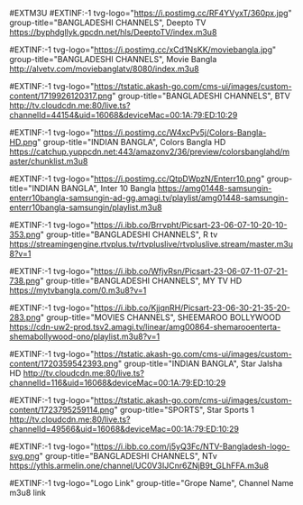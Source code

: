 #EXTM3U
#EXTINF:-1 tvg-logo="https://i.postimg.cc/RF4YVyxT/360px.jpg" group-title="BANGLADESHI CHANNELS", Deepto TV
https://byphdgllyk.gpcdn.net/hls/DeeptoTV/index.m3u8

#EXTINF:-1 tvg-logo="https://i.postimg.cc/xCd1NsKK/moviebangla.jpg" group-title="BANGLADESHI CHANNELS", Movie Bangla
http://alvetv.com/moviebanglatv/8080/index.m3u8

#EXTINF:-1 tvg-logo="https://tstatic.akash-go.com/cms-ui/images/custom-content/1719926120317.png" group-title="BANGLADESHI CHANNELS", BTV
http://tv.cloudcdn.me:80/live.ts?channelId=44154&uid=16068&deviceMac=00:1A:79:ED:10:29

#EXTINF:-1 tvg-logo="https://i.postimg.cc/W4xcPv5j/Colors-Bangla-HD.png" group-title="INDIAN BANGLA", Colors Bangla HD
https://catchup.yuppcdn.net:443/amazonv2/36/preview/colorsbanglahd/master/chunklist.m3u8

#EXTINF:-1 tvg-logo="https://i.postimg.cc/QtpDWpzN/Enterr10.png" group-title="INDIAN BANGLA", Inter 10 Bangla
https://amg01448-samsungin-enterr10bangla-samsungin-ad-gg.amagi.tv/playlist/amg01448-samsungin-enterr10bangla-samsungin/playlist.m3u8

#EXTINF:-1 tvg-logo="https://i.ibb.co/Brrvpht/Picsart-23-06-07-10-20-10-353.png" group-title="BANGLADESHI CHANNELS", R tv
https://streamingengine.rtvplus.tv/rtvpluslive/rtvpluslive.stream/master.m3u8?v=1

#EXTINF:-1 tvg-logo="https://i.ibb.co/WfjvRsn/Picsart-23-06-07-11-07-21-738.png" group-title="BANGLADESHI CHANNELS", MY TV HD
https://mytvbangla.com/0.m3u8?v=1

#EXTINF:-1 tvg-logo="https://i.ibb.co/KjjqnRH/Picsart-23-06-30-21-35-20-283.png" group-title="MOVIES CHANNELS", SHEEMAROO BOLLYWOOD
https://cdn-uw2-prod.tsv2.amagi.tv/linear/amg00864-shemarooenterta-shemabollywood-ono/playlist.m3u8?v=1

#EXTINF:-1 tvg-logo="https://tstatic.akash-go.com/cms-ui/images/custom-content/1720359542393.png" group-title="INDIAN BANGLA", Star Jalsha HD
http://tv.cloudcdn.me:80/live.ts?channelId=116&uid=16068&deviceMac=00:1A:79:ED:10:29

#EXTINF:-1 tvg-logo="https://tstatic.akash-go.com/cms-ui/images/custom-content/1723795259114.png" group-title="SPORTS", Star Sports 1
http://tv.cloudcdn.me:80/live.ts?channelId=49566&uid=16068&deviceMac=00:1A:79:ED:10:29

#EXTINF:-1 tvg-logo="https://i.ibb.co.com/j5yQ3Fc/NTV-Bangladesh-logo-svg.png" group-title="BANGLADESHI CHANNELS", NTv
https://ythls.armelin.one/channel/UC0V3IJCnr6ZNjB9t_GLhFFA.m3u8

#EXTINF:-1 tvg-logo="Logo Link" group-title="Grope Name", Channel Name
m3u8 link
